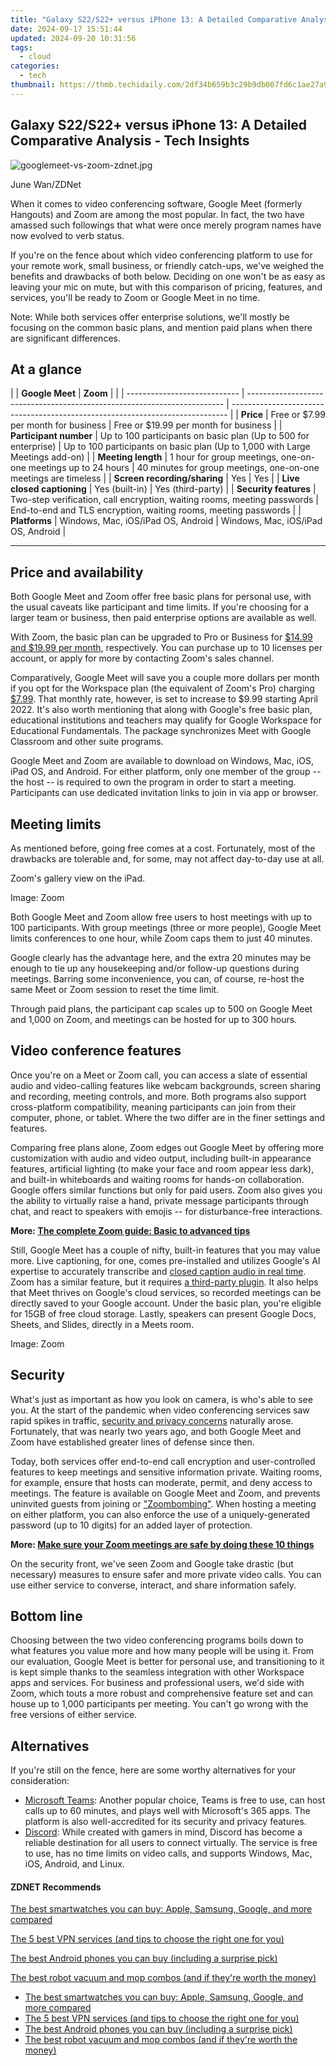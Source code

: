 ```yaml
---
title: "Galaxy S22/S22+ versus iPhone 13: A Detailed Comparative Analysis - Tech Insights"
date: 2024-09-17 15:51:44
updated: 2024-09-20 10:31:56
tags:
  - cloud
categories:
  - tech
thumbnail: https://thmb.techidaily.com/2df34b659b3c29b9db007fd6c1ae27a91d6916d58493c3cf7366c1e2985a1403.jpg
---
```


## Galaxy S22/S22+ versus iPhone 13: A Detailed Comparative Analysis - Tech Insights

![googlemeet-vs-zoom-zdnet.jpg](https://www.zdnet.com/a/img/resize/4ce841ecc221782cfd9932d6ef97456043bb2e5b/2022/03/09/31b942f4-be53-41e6-9905-70d84151b7b6/googlemeet-vs-zoom-zdnet.jpg?auto=webp&width=1280)

June Wan/ZDNet

When it comes to video conferencing software, Google Meet (formerly Hangouts) and Zoom are among the most popular. In fact, the two have amassed such followings that what were once merely program names have now evolved to verb status. 

If you're on the fence about which video conferencing platform to use for your remote work, small business, or friendly catch-ups, we've weighed the benefits and drawbacks of both below. Deciding on one won't be as easy as leaving your mic on mute, but with this comparison of pricing, features, and services, you'll be ready to Zoom or Google Meet in no time. 

Note: While both services offer enterprise solutions, we'll mostly be focusing on the common basic plans, and mention paid plans when there are significant differences.

##  At a glance 

| | **Google Meet**            | **Zoom**                                                                 |                                                                               |
| ---------------------------- | ------------------------------------------------------------------------ | ----------------------------------------------------------------------------- |
| **Price**                    | Free or $7.99 per month for business                                     | Free or $19.99 per month for business                                         |
| **Participant number**       | Up to 100 participants on basic plan (Up to 500 for enterprise)          | Up to 100 participants on basic plan (Up to 1,000 with Large Meetings add-on) |
| **Meeting length**           | 1 hour for group meetings, one-on-one meetings up to 24 hours            | 40 minutes for group meetings, one-on-one meetings are timeless               |
| **Screen recording/sharing** | Yes                                                                      | Yes                                                                           |
| **Live closed captioning**   | Yes (built-in)                                                           | Yes (third-party)                                                             |
| **Security features**        | Two-step verification, call encryption, waiting rooms, meeting passwords | End-to-end and TLS encryption, waiting rooms, meeting passwords               |
| **Platforms**                | Windows, Mac, iOS/iPad OS, Android                                       | Windows, Mac, iOS/iPad OS, Android                                            |

---

##  Price and availability  

Both Google Meet and Zoom offer free basic plans for personal use, with the usual caveats like participant and time limits. If you're choosing for a larger team or business, then paid enterprise options are available as well. 

With Zoom, the basic plan can be upgraded to Pro or Business for [$14.99 and $19.99 per month](https://zoom.us/pricing), respectively. You can purchase up to 10 licenses per account, or apply for more by contacting Zoom's sales channel.

Comparatively, Google Meet will save you a couple more dollars per month if you opt for the Workspace plan (the equivalent of Zoom's Pro) charging [$7.99](https://apps.google.com/intl/en/meet/pricing/). That monthly rate, however, is set to increase to $9.99 starting April 2022\. It's also worth mentioning that along with Google's free basic plan, educational institutions and teachers may qualify for Google Workspace for Educational Fundamentals. The package synchronizes Meet with Google Classroom and other suite programs. 

Google Meet and Zoom are available to download on Windows, Mac, iOS, iPad OS, and Android. For either platform, only one member of the group -- the host -- is required to own the program in order to start a meeting. Participants can use dedicated invitation links to join in via app or browser. 

##  Meeting limits  

As mentioned before, going free comes at a cost. Fortunately, most of the drawbacks are tolerable and, for some, may not affect day-to-day use at all. 

Zoom's gallery view on the iPad. 

Image: Zoom

Both Google Meet and Zoom allow free users to host meetings with up to 100 participants. With group meetings (three or more people), Google Meet limits conferences to one hour, while Zoom caps them to just 40 minutes. 

Google clearly has the advantage here, and the extra 20 minutes may be enough to tie up any housekeeping and/or follow-up questions during meetings. Barring some inconvenience, you can, of course, re-host the same Meet or Zoom session to reset the time limit.

Through paid plans, the participant cap scales up to 500 on Google Meet and 1,000 on Zoom, and meetings can be hosted for up to 300 hours. 

##  Video conference features  

Once you're on a Meet or Zoom call, you can access a slate of essential audio and video-calling features like webcam backgrounds, screen sharing and recording, meeting controls, and more. Both programs also support cross-platform compatibility, meaning participants can join from their computer, phone, or tablet. Where the two differ are in the finer settings and features. 

Comparing free plans alone, Zoom edges out Google Meet by offering more customization with audio and video output, including built-in appearance features, artificial lighting (to make your face and room appear less dark), and built-in whiteboards and waiting rooms for hands-on collaboration. Google offers similar functions but only for paid users. Zoom also gives you the ability to virtually raise a hand, private message participants through chat, and react to speakers with emojis -- for disturbance-free interactions. 

**More: [The complete Zoom guide: Basic to advanced tips](https://www.zdnet.com/article/zoom-101-a-starter-guide-for-beginners-plus-advanced-tips-and-tricks-for-pros/)** 

Still, Google Meet has a couple of nifty, built-in features that you may value more. Live captioning, for one, comes pre-installed and utilizes Google's AI expertise to accurately transcribe and [closed caption audio in real time](https://www.zdnet.com/article/google-meet-calls-get-live-translated-captions/). Zoom has a similar feature, but it requires [a third-party plugin](https://support.zoom.us/hc/en-us/articles/115002212983-Using-a-third-party-closed-captioning-service). It also helps that Meet thrives on Google's cloud services, so recorded meetings can be directly saved to your Google account. Under the basic plan, you're eligible for 15GB of free cloud storage. Lastly, speakers can present Google Docs, Sheets, and Slides, directly in a Meets room. 

Image: Zoom

##  Security  

What's just as important as how you look on camera, is who's able to see you. At the start of the pandemic when video conferencing services saw rapid spikes in traffic, [security and privacy concerns](https://www.zdnet.com/article/zoom-were-freezing-all-new-features-to-sort-out-security-and-privacy/) naturally arose. Fortunately, that was nearly two years ago, and both Google Meet and Zoom have established greater lines of defense since then. 

Today, both services offer end-to-end call encryption and user-controlled features to keep meetings and sensitive information private. Waiting rooms, for example, ensure that hosts can moderate, permit, and deny access to meetings. The feature is available on Google Meet and Zoom, and prevents uninvited guests from joining or ["Zoombombing"](https://www.zdnet.com/article/new-zoom-feature-can-alert-room-owners-of-possible-zoombombing-disruptions/). When hosting a meeting on either platform, you can also enforce the use of a uniquely-generated password (up to 10 digits) for an added layer of protection. 

**More: [Make sure your Zoom meetings are safe by doing these 10 things](https://www.zdnet.com/article/make-sure-your-zoom-meetings-are-safe-by-doing-these-10-things/)**

On the security front, we've seen Zoom and Google take drastic (but necessary) measures to ensure safer and more private video calls. You can use either service to converse, interact, and share information safely. 

##  Bottom line  

Choosing between the two video conferencing programs boils down to what features you value more and how many people will be using it. From our evaluation, Google Meet is better for personal use, and transitioning to it is kept simple thanks to the seamless integration with other Workspace apps and services. For business and professional users, we'd side with Zoom, which touts a more robust and comprehensive feature set and can house up to 1,000 participants per meeting. You can't go wrong with the free versions of either service. 

##  Alternatives  

If you're still on the fence, here are some worthy alternatives for your consideration: 

* [Microsoft Teams](https://www.microsoft.com/en-us/microsoft-teams/group-chat-software): Another popular choice, Teams is free to use, can host calls up to 60 minutes, and plays well with Microsoft's 365 apps. The platform is also well-accredited for its security and privacy features.
* [Discord](https://discord.com/download): While created with gamers in mind, Discord has become a reliable destination for all users to connect virtually. The service is free to use, has no time limits on video calls, and supports Windows, Mac, iOS, Android, and Linux.

#### **ZDNET** Recommends

[The best smartwatches you can buy: Apple, Samsung, Google, and more compared](https://www.zdnet.com/article/best-smartwatch/ "The best smartwatches you can buy: Apple, Samsung, Google, and more compared")

[The 5 best VPN services (and tips to choose the right one for you)](https://www.zdnet.com/article/best-vpn/ "The 5 best VPN services (and tips to choose the right one for you)")

[The best Android phones you can buy (including a surprise pick)](https://www.zdnet.com/article/best-android-phone/ "The best Android phones you can buy (including a surprise pick)")

[The best robot vacuum and mop combos (and if they're worth the money)](https://www.zdnet.com/article/best-robot-vacuum-mop/ "The best robot vacuum and mop combos (and if they're worth the money)")

* [The best smartwatches you can buy: Apple, Samsung, Google, and more compared](https://www.zdnet.com/article/best-smartwatch/ "The best smartwatches you can buy: Apple, Samsung, Google, and more compared")
* [The 5 best VPN services (and tips to choose the right one for you)](https://www.zdnet.com/article/best-vpn/ "The 5 best VPN services (and tips to choose the right one for you)")
* [The best Android phones you can buy (including a surprise pick)](https://www.zdnet.com/article/best-android-phone/ "The best Android phones you can buy (including a surprise pick)")
* [The best robot vacuum and mop combos (and if they're worth the money)](https://www.zdnet.com/article/best-robot-vacuum-mop/ "The best robot vacuum and mop combos (and if they're worth the money)")

<ins class="adsbygoogle"
     style="display:block"
     data-ad-format="autorelaxed"
     data-ad-client="ca-pub-7571918770474297"
     data-ad-slot="1223367746"></ins>



<ins class="adsbygoogle"
     style="display:block"
     data-ad-client="ca-pub-7571918770474297"
     data-ad-slot="8358498916"
     data-ad-format="auto"
     data-full-width-responsive="true"></ins>
